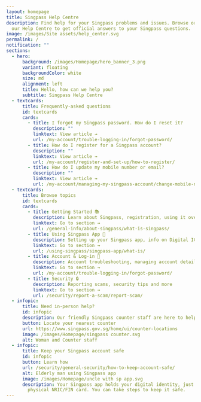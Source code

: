 ```yaml
---
layout: homepage
title: Singpass Help Centre
description: Find help for your Singpass problems and issues. Browse or search
  our Help Centre to get official answers to your Singpass questions.
image: /images/Site assets/help_center.svg
permalink: /
notification: ""
sections:
  - hero:
      background: /images/Homepage/hero_banner_3.png
      variant: floating
      backgroundColor: white
      size: md
      alignment: left
      title: Hello, how can we help you?
      subtitle: Singpass Help Centre
  - textcards:
      title: Frequently-asked questions
      id: textcards
      cards:
        - title: I forgot my Singpass password. How do I reset it?
          description: ""
          linktext: View article →
          url: /my-account/trouble-logging-in/forgot-password/
        - title: How do I register for a Singpass account?
          description: ""
          linktext: View article →
          url: /my-account/register-and-set-up/how-to-register/
        - title: How do I update my mobile number or email?
          description: ""
          linktext: View article →
          url: /my-account/managing-my-singpass-account/change-mobile-number/
  - textcards:
      title: Browse topics
      id: textcards
      cards:
        - title: Getting Started 📚
          description: Learn about Singpass, registration, using it overseas and more
          linktext: Go to section →
          url: /general-info/about-singpass/what-is-singpass/
        - title: Using Singpass App 📱
          description: Setting up your Singpass app, info on Digital IC, Myinfo and more
          linktext: Go to section →
          url: /using-singpass/singpass-app/what-is/
        - title: Account & Log-in 👤
          description: Account troubleshooting, managing account details and more
          linktext: Go to section →
          url: /my-account/trouble-logging-in/forgot-password/
        - title: Security 🔒
          description: Reporting scams, security tips and more
          linktext: Go to section →
          url: /security/report-a-scam/report-scam/
  - infopic:
      title: Need in-person help?
      id: infopic
      description: Our friendly Singpass counter staff are here to help.
      button: Locate your nearest counter
      url: https://www.singpass.gov.sg/home/ui/counter-locations
      image: /images/Homepage/singpass counter.svg
      alt: Woman and Counter staff
  - infopic:
      title: Keep your Singpass account safe
      id: infopic
      button: Learn how
      url: /security/general-security/how-to-keep-account-safe/
      alt: Elderly man using Singpass app
      image: /images/Homepage/uncle with sp app.svg
      description: Your Singpass app holds your digital identity, just like your
        physical NRIC/FIN card. You can take steps to keep it safe.
---
```

